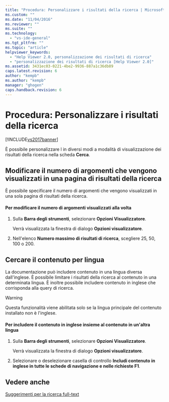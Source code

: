 ```yaml
---
title: "Procedura: Personalizzare i risultati della ricerca | Microsoft Docs"
ms.custom: ""
ms.date: "11/04/2016"
ms.reviewer: ""
ms.suite: ""
ms.technology: 
  - "vs-ide-general"
ms.tgt_pltfrm: ""
ms.topic: "article"
helpviewer_keywords: 
  - "Help Viewer 2.0, personalizzazione dei risultati di ricerca"
  - "personalizzazione dei risultati di ricerca [Help Viewer 2.0]"
ms.assetid: 3431ec03-0221-4be2-9936-887a1c36db89
caps.latest.revision: 6
author: "kempb"
ms.author: "kempb"
manager: "ghogen"
caps.handback.revision: 6
---
```

# Procedura: Personalizzare i risultati della ricerca
[!INCLUDE[vs2017banner](../code-quality/includes/vs2017banner.md)]

È possibile personalizzare l in diversi modi a modalità di visualizzazione dei risultati della ricerca nella scheda **Cerca**.  
  
## Modificare il numero di argomenti che vengono visualizzati in una pagina di risultati della ricerca  
 È possibile specificare il numero di argomenti che vengono visualizzati in una sola pagina di risultati della ricerca.  
  
#### Per modificare il numero di argomenti visualizzati alla volta  
  
1.  Sulla **Barra degli strumenti**, selezionare **Opzioni Visualizzatore**.  
  
     Verrà visualizzata la finestra di dialogo **Opzioni visualizzatore**.  
  
2.  Nell'elenco **Numero massimo di risultati di ricerca**, scegliere 25, 50, 100 o 200.  
  
## Cercare il contenuto per lingua  
 La documentazione può includere contenuto in una lingua diversa dall'inglese.  È possibile limitare i risultati della ricerca al contenuto in una determinata lingua.  È inoltre possibile includere contenuto in inglese che corrisponda alla query di ricerca.  
  
> [!WARNING]
>  Questa funzionalità viene abilitata solo se la lingua principale del contenuto installato non è l'inglese.  
  
#### Per includere il contenuto in inglese insieme al contenuto in un'altra lingua  
  
1.  Sulla **Barra degli strumenti**, selezionare **Opzioni Visualizzatore**.  
  
     Verrà visualizzata la finestra di dialogo **Opzioni visualizzatore**.  
  
2.  Selezionare o deselezionare casella di controllo **Includi contenuto in inglese in tutte le schede di navigazione e nelle richieste F1**.  
  
## Vedere anche  
 [Suggerimenti per la ricerca full\-text](../ide/full-text-search-tips.md)